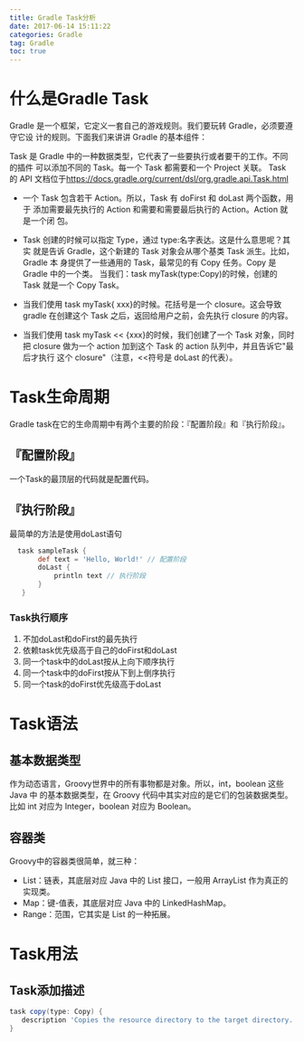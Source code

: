 ```yaml
---
title: Gradle Task分析
date: 2017-06-14 15:11:22
categories: Gradle
tag: Gradle
toc: true
---
```


# 什么是Gradle Task

Gradle 是一个框架，它定义一套自己的游戏规则。我们要玩转 Gradle，必须要遵守它设 计的规则。下面我们来讲讲 Gradle 的基本组件：

Task 是 Gradle 中的一种数据类型，它代表了一些要执行或者要干的工作。不同的插件 可以添加不同的 Task。每一个 Task 都需要和一个 Project 关联。 Task 的 API 文档位于<https://docs.gradle.org/current/dsl/org.gradle.api.Task.html>

- 一个 Task 包含若干 Action。所以，Task 有 doFirst 和 doLast 两个函数，用于 添加需要最先执行的 Action 和需要和需要最后执行的 Action。Action 就是一个闭 包。

- Task 创建的时候可以指定 Type，通过 type:名字表达。这是什么意思呢？其实 就是告诉 Gradle，这个新建的 Task 对象会从哪个基类 Task 派生。比如，Gradle 本 身提供了一些通用的 Task，最常见的有 Copy 任务。Copy 是 Gradle 中的一个类。 当我们：task myTask(type:Copy)的时候，创建的 Task 就是一个 Copy Task。

- 当我们使用 task myTask{ xxx}的时候。花括号是一个 closure。这会导致 gradle 在创建这个 Task 之后，返回给用户之前，会先执行 closure 的内容。

- 当我们使用 task myTask << {xxx}的时候，我们创建了一个 Task 对象，同时把 closure 做为一个 action 加到这个 Task 的 action 队列中，并且告诉它"最后才执行 这个 closure"（注意，<<符号是 doLast 的代表）。

# Task生命周期

Gradle task在它的生命周期中有两个主要的阶段：『配置阶段』和『执行阶段』。

## 『配置阶段』

一个Task的最顶层的代码就是配置代码。

## 『执行阶段』

最简单的方法是使用doLast语句

```groovy
  task sampleTask {
       def text = 'Hello, World!' // 配置阶段
       doLast {
           println text // 执行阶段
       }
   }
```

### Task执行顺序

  1. 不加doLast和doFirst的最先执行
  2. 依赖task优先级高于自己的doFirst和doLast
  3. 同一个task中的doLast按从上向下顺序执行
  4. 同一个task中的doFirst按从下到上倒序执行
  5. 同一个task的doFirst优先级高于doLast

# Task语法

## 基本数据类型

作为动态语言，Groovy世界中的所有事物都是对象。所以，int，boolean 这些 Java 中 的基本数据类型，在 Groovy 代码中其实对应的是它们的包装数据类型。比如 int 对应为 Integer，boolean 对应为 Boolean。

## 容器类

Groovy中的容器类很简单，就三种：

- List：链表，其底层对应 Java 中的 List 接口，一般用 ArrayList 作为真正的实现类。
- Map：键-值表，其底层对应 Java 中的 LinkedHashMap。
- Range：范围，它其实是 List 的一种拓展。

# Task用法

## Task添加描述

```groovy
task copy(type: Copy) {
   description 'Copies the resource directory to the target directory.'
}
```
